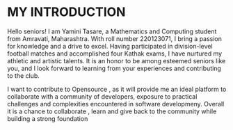 # MY INTRODUCTION
Hello seniors!
I am Yamini Tasare, a Mathematics and Computing student from Amravati, Maharashtra. With roll number 220123071, I bring a passion for knowledge and a drive to excel. Having participated in division-level football matches and accomplished four Kathak exams, I have nurtured my athletic and artistic talents. It is an honor to be among esteemed seniors like you, and I look forward to learning from your experiences and contributing to the club.

I want to contribute to Opensource , as it will provide me an ideal platform to collaborate with a community of developers, exposure to practical challenges and complexities encountered in software developmeny. Overall it is a chance to collaborate , learn and give back to the community while building a strong foundation


